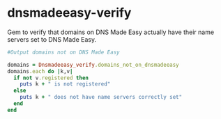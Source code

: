 # dnsmadeeasy-verify

Gem to verify that domains on DNS Made Easy actually have their name servers set to DNS Made Easy.

```ruby
#Output domains not on DNS Made Easy

domains = Dnsmadeeasy_verify.domains_not_on_dnsmadeeasy
domains.each do |k,v|
  if not v.registered then
    puts k + " is not registered"
  else
    puts k + " does not have name servers correctly set"
  end
end
```
